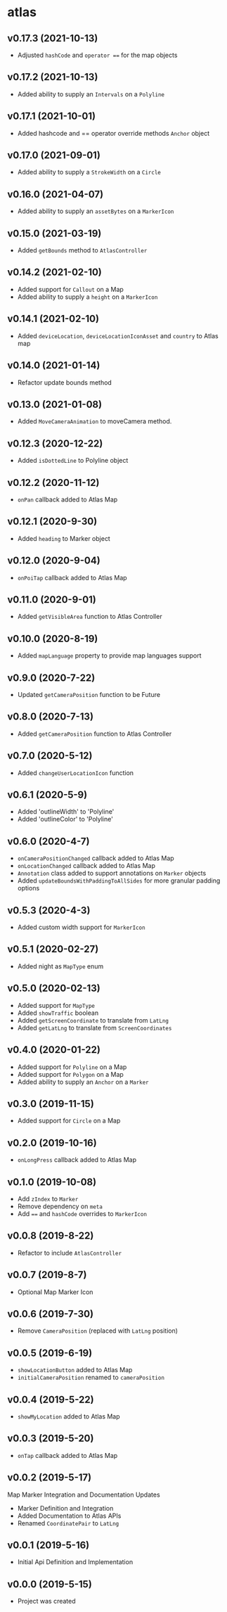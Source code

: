 # atlas

## v0.17.3 (2021-10-13)

- Adjusted `hashCode` and `operator ==` for the map objects

## v0.17.2 (2021-10-13)

- Added ability to supply an `Intervals` on a `Polyline`

## v0.17.1 (2021-10-01)

- Added hashcode and == operator override methods `Anchor` object

## v0.17.0 (2021-09-01)

- Added ability to supply a `StrokeWidth` on a `Circle`

## v0.16.0 (2021-04-07)

- Added ability to supply an `assetBytes` on a `MarkerIcon`

## v0.15.0 (2021-03-19)

- Added `getBounds` method to `AtlasController`

## v0.14.2 (2021-02-10)

- Added support for `Callout` on a Map
- Added ability to supply a `height` on a `MarkerIcon`

## v0.14.1 (2021-02-10)

- Added `deviceLocation`, `deviceLocationIconAsset` and `country` to Atlas map

## v0.14.0 (2021-01-14)

- Refactor update bounds method

## v0.13.0 (2021-01-08)

- Added `​​​​​MoveCameraAnimation` to moveCamera method.

## v0.12.3 (2020-12-22)

- Added `isDottedLine` to Polyline object

## v0.12.2 (2020-11-12)

- `onPan` callback added to Atlas Map

## v0.12.1 (2020-9-30)

- Added `heading` to Marker object

## v0.12.0 (2020-9-04)

- `onPoiTap` callback added to Atlas Map

## v0.11.0 (2020-9-01)

- Added `getVisibleArea` function to Atlas Controller

## v0.10.0 (2020-8-19)

- Added `mapLanguage` property to provide map languages support

## v0.9.0 (2020-7-22)

- Updated `getCameraPosition` function to be Future

## v0.8.0 (2020-7-13)

- Added `getCameraPosition` function to Atlas Controller

## v0.7.0 (2020-5-12)

- Added `changeUserLocationIcon` function

## v0.6.1 (2020-5-9)

- Added 'outlineWidth' to 'Polyline'
- Added 'outlineColor' to 'Polyline'

## v0.6.0 (2020-4-7)

- `onCameraPositionChanged` callback added to Atlas Map
- `onLocationChanged` callback added to Atlas Map
- `Annotation` class added to support annotations on `Marker` objects
- Added `updateBoundsWithPaddingToAllSides` for more granular padding options

## v0.5.3 (2020-4-3)

- Added custom width support for `MarkerIcon`

## v0.5.1 (2020-02-27)

- Added night as `MapType` enum

## v0.5.0 (2020-02-13)

- Added support for `MapType`
- Added `showTraffic` boolean
- Added `getScreenCoordinate` to translate from `LatLng`
- Added `getLatLng` to translate from `ScreenCoordinates`

## v0.4.0 (2020-01-22)

- Added support for `Polyline` on a Map
- Added support for `Polygon` on a Map
- Added ability to supply an `Anchor` on a `Marker`

## v0.3.0 (2019-11-15)

- Added support for `Circle` on a Map

## v0.2.0 (2019-10-16)

- `onLongPress` callback added to Atlas Map

## v0.1.0 (2019-10-08)

- Add `zIndex` to `Marker`
- Remove dependency on `meta`
- Add `==` and `hashCode` overrides to `MarkerIcon`

## v0.0.8 (2019-8-22)

- Refactor to include `AtlasController`

## v0.0.7 (2019-8-7)

- Optional Map Marker Icon

## v0.0.6 (2019-7-30)

- Remove `CameraPosition` (replaced with `LatLng` position)

## v0.0.5 (2019-6-19)

- `showLocationButton` added to Atlas Map
- `initialCameraPosition` renamed to `cameraPosition`

## v0.0.4 (2019-5-22)

- `showMyLocation` added to Atlas Map

## v0.0.3 (2019-5-20)

- `onTap` callback added to Atlas Map

## v0.0.2 (2019-5-17)

Map Marker Integration and Documentation Updates

- Marker Definition and Integration
- Added Documentation to Atlas APIs
- Renamed `CoordinatePair` to `LatLng`

## v0.0.1 (2019-5-16)

- Initial Api Definition and Implementation

## v0.0.0 (2019-5-15)

- Project was created
